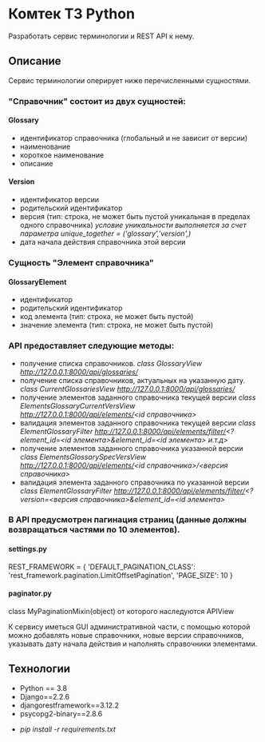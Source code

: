 # Комтек ТЗ Python

Разработать сервис терминологии и REST API к нему.



## Описание

Сервис терминологии оперирует ниже перечисленными сущностями.



 ### "Справочник" состоит из двух сущностей:
#### Glossary
- идентификатор справочника (глобальный и не зависит от версии)
- наименование
- короткое наименование
- описание
#### Version
- идентификатор версии
- родительский идентификатор
- версия (тип: строка, не может быть пустой уникальная в пределах одного справочника)
  *условие уникальности выполняется за счет параметра unique_together = ('glossary','version',)*
- дата начала действия справочника этой версии



### Сущность "Элемент справочника"
#### GlossaryElement
- идентификатор
- родительский идентификатор
- код элемента (тип: строка, не может быть пустой)
- значение элемента (тип: строка, не может быть пустой)



### API предоставляет следующие методы:

- получение списка справочников. 
  *class GlossaryView http://127.0.0.1:8000/api/glossaries/*
- получение списка справочников, актуальных на указанную дату.
*class CurrentGlossariesView http://127.0.0.1:8000/api/glossaries/<YYYY-MM-DD>*
- получение элементов заданного справочника текущей версии
  *class ElementsGlossaryCurrentVersView http://127.0.0.1:8000/api/elements/<id справочника>*
- валидация элементов заданного справочника текущей версии 
  *class ElementGlossaryFilter http://127.0.0.1:8000/api/elements/filter/<?element_id=<id элемента>&element_id=<id элемента> и.т.д>*
- получение элементов заданного справочника указанной версии
  *class ElementsGlossarySpecVersView http://127.0.0.1:8000/api/elements/<id справочника>/<версия справочника>* 
- валидация элемента заданного справочника по указанной версии
*class ElementGlossaryFilter http://127.0.0.1:8000/api/elements/filter/<?version=<версия справочника>&element_id=<id элемента>*
  
### В API предусмотрен пагинация страниц (данные должны возвращаться частями по 10 элементов).
#### settings.py
REST_FRAMEWORK = {
    'DEFAULT_PAGINATION_CLASS': 'rest_framework.pagination.LimitOffsetPagination',
    'PAGE_SIZE': 10
}
#### paginator.py
class MyPaginationMixin(object) от которого наследуются APIView

К сервису иметься GUI административной части, с помощью которой можно добавлять новые справочники, новые версии справочников, указывать дату начала действия и наполнять справочники элементами.

## Технологии

* Python == 3.8
* Django==2.2.6
* djangorestframework==3.12.2
* psycopg2-binary==2.8.6
- *pip install -r requirements.txt*





